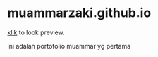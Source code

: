 # muammarzaki.github.io

[klik](http://muammarzaki.github.io) to look preview.

ini adalah portofolio muammar yg pertama
